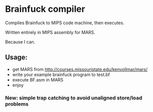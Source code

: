 # Brainfuck compiler

Compiles Brainfuck to MIPS code machine, then executes.

Written entirely in MIPS assembly for MARS.

Because I can.

## Usage:
- get MARS from http://courses.missouristate.edu/kenvollmar/mars/
- write your example brainfuck program to test.bf
- execute BF.asm in MARS
- enjoy

### New: simple trap catching to avoid unaligned store/load problems

